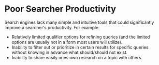 # Poor Searcher Productivity

Search engines lack many simple and intuitive tools that could significantly improve a searcher's productivity. For example:

* Relatively limited qualifier options for refining queries \(and the limited options are usually not in a form most users will utilize\).
* Inability to filter out or prioritize in certain results for specific queries without knowing in advance what should/should not exist.
* Inability to share easily ones own research on a topic with others.

